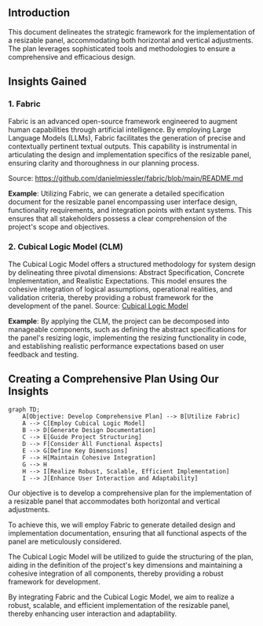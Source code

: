 ## Introduction
This document delineates the strategic framework for the implementation of a resizable panel, accommodating both horizontal and vertical adjustments. The plan leverages sophisticated tools and methodologies to ensure a comprehensive and efficacious design.

## Insights Gained
### 1. Fabric
Fabric is an advanced open-source framework engineered to augment human capabilities through artificial intelligence. By employing Large Language Models (LLMs), Fabric facilitates the generation of precise and contextually pertinent textual outputs. This capability is instrumental in articulating the design and implementation specifics of the resizable panel, ensuring clarity and thoroughness in our planning process.

Source: https://github.com/danielmiessler/fabric/blob/main/README.md

**Example**: Utilizing Fabric, we can generate a detailed specification document for the resizable panel encompassing user interface design, functionality requirements, and integration points with extant systems. This ensures that all stakeholders possess a clear comprehension of the project's scope and objectives.

### 2. Cubical Logic Model (CLM)
The Cubical Logic Model offers a structured methodology for system design by delineating three pivotal dimensions: Abstract Specification, Concrete Implementation, and Realistic Expectations. This model ensures the cohesive integration of logical assumptions, operational realities, and validation criteria, thereby providing a robust framework for the development of the panel.
Source: [Cubical Logic Model](src/assets/md/Cubical%20Logic%20Model.md)

**Example**: By applying the CLM, the project can be decomposed into manageable components, such as defining the abstract specifications for the panel's resizing logic, implementing the resizing functionality in code, and establishing realistic performance expectations based on user feedback and testing.

## Creating a Comprehensive Plan Using Our Insights
```mermaid
graph TD;
    A[Objective: Develop Comprehensive Plan] --> B[Utilize Fabric]
    A --> C[Employ Cubical Logic Model]
    B --> D[Generate Design Documentation]
    C --> E[Guide Project Structuring]
    D --> F[Consider All Functional Aspects]
    E --> G[Define Key Dimensions]
    F --> H[Maintain Cohesive Integration]
    G --> H
    H --> I[Realize Robust, Scalable, Efficient Implementation]
    I --> J[Enhance User Interaction and Adaptability]
```

Our objective is to develop a comprehensive plan for the implementation of a resizable panel that accommodates both horizontal and vertical adjustments.

To achieve this, we will employ Fabric to generate detailed design and implementation documentation, ensuring that all functional aspects of the panel are meticulously considered.

The Cubical Logic Model will be utilized to guide the structuring of the plan, aiding in the definition of the project's key dimensions and maintaining a cohesive integration of all components, thereby providing a robust framework for development.

By integrating Fabric and the Cubical Logic Model, we aim to realize a robust, scalable, and efficient implementation of the resizable panel, thereby enhancing user interaction and adaptability.

